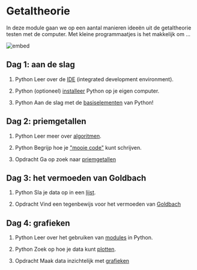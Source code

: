 # Getaltheorie

In deze module gaan we op een aantal manieren ideeën uit de getaltheorie testen
met de computer. Met kleine programmaatjes is het makkelijk om ...

![embed](https://www.youtube.com/embed/ckBjNYTY5jo)

## Dag 1: aan de slag

1. <span class="label label-error">Python</span> Leer over de [IDE](/python/ide) (integrated development environment).

2. <span class="label label-error">Python</span> (optioneel) [installeer](/python/installatie) Python op je eigen computer.

3. <span class="label label-error">Python</span> Aan de slag met de [basiselementen](/python/basiselementen) van Python!

## Dag 2: priemgetallen

1. <span class="label label-error">Python</span> Leer meer over [algoritmen](/python/algoritmen).

2. <span class="label label-error">Python</span> Begrijp hoe je ["mooie code"](/python/stijl) kunt schrijven.

3. <span class="label label-primary">Opdracht</span> Ga op zoek naar [priemgetallen](/getaltheorie/priemgetallen)

## Dag 3: het vermoeden van Goldbach

1. <span class="label label-error">Python</span> Sla je data op in een [lijst](/python/lijsten).

2. <span class="label label-primary">Opdracht</span> Vind een tegenbewijs voor het vermoeden van [Goldbach](/getaltheorie/goldbach)

## Dag 4: grafieken

1. <span class="label label-error">Python</span> Leer over het gebruiken van [modules](/python/modules) in Python.

2. <span class="label label-error">Python</span> Zoek op hoe je data kunt [plotten](/python/plot).

3. <span class="label label-primary">Opdracht</span> Maak data inzichtelijk met [grafieken](/getaltheorie/grafieken)
